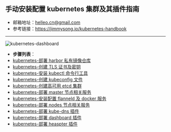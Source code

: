 ## 手动安装配置 kubernetes 集群及其插件指南
- 邮箱地址：<helleo.cn@gmail.com>
- 参考链接：<https://jimmysong.io/kubernetes-handbook>
-------------------------------------------------------
![kubernetes-dashboard](https://github.com/yeaheo/hello.linux/blob/master/images/flower.png)
- **步骤列表**：
- [kubernetes-部署 harbor 私有镜像仓库](./harbor-installation.md)
- [kubernetes-创建 TLS 证书及密钥](./create-tls-and-secret-key.md)
- [kubernetes-安装 kubectl 命令行工具](./kubectl-tool-installation.md)
- [kubernetes-创建 kubeconfig 文件](./create-cluster-kubeconfig.md)
- [kubernetes-创建高可用 etcd 集群](./etcd-cluster-installation.md)
- [kubernetes-部署 master 节点相关服务](./master-installation.md)
- [kubernetes-安装配置 flanneld 及 docker 服务](./flannel-net-installation.md)
- [kubernetes-部署 nodes 节点相关服务](./nodes-installation.md)
- [kubernetes-部署 kube-dns 插件](./kube-dns-addons-installation.md)
- [kubernetes-部署 dashboard 插件](./kube-dashboard-addons-installation.md)
- [kubernetes-部署 heaspter 插件](./kube-heaspter-addons-installation.md)

